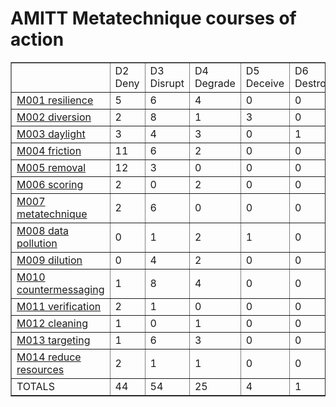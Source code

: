 # AMITT Metatechnique courses of action

<table border="1">
<tr>
<td> </td>
    <td>D2 Deny</td>
<td>D3 Disrupt</td>
<td>D4 Degrade</td>
<td>D5 Deceive</td>
<td>D6 Destroy</td>
<td>D7 Deter</td>
<td>TOTALS</td></tr><tr>
<td><a href="../metatechniques/M001.md">M001 resilience</a></td>
<td>5</td>
<td>6</td>
<td>4</td>
<td>0</td>
<td>0</td>
<td>4</td>
<td>19</td>
</tr>
<tr>
<td><a href="../metatechniques/M002.md">M002 diversion</a></td>
<td>2</td>
<td>8</td>
<td>1</td>
<td>3</td>
<td>0</td>
<td>0</td>
<td>14</td>
</tr>
<tr>
<td><a href="../metatechniques/M003.md">M003 daylight</a></td>
<td>3</td>
<td>4</td>
<td>3</td>
<td>0</td>
<td>1</td>
<td>1</td>
<td>12</td>
</tr>
<tr>
<td><a href="../metatechniques/M004.md">M004 friction</a></td>
<td>11</td>
<td>6</td>
<td>2</td>
<td>0</td>
<td>0</td>
<td>0</td>
<td>19</td>
</tr>
<tr>
<td><a href="../metatechniques/M005.md">M005 removal</a></td>
<td>12</td>
<td>3</td>
<td>0</td>
<td>0</td>
<td>0</td>
<td>0</td>
<td>15</td>
</tr>
<tr>
<td><a href="../metatechniques/M006.md">M006 scoring</a></td>
<td>2</td>
<td>0</td>
<td>2</td>
<td>0</td>
<td>0</td>
<td>2</td>
<td>6</td>
</tr>
<tr>
<td><a href="../metatechniques/M007.md">M007 metatechnique</a></td>
<td>2</td>
<td>6</td>
<td>0</td>
<td>0</td>
<td>0</td>
<td>3</td>
<td>11</td>
</tr>
<tr>
<td><a href="../metatechniques/M008.md">M008 data pollution</a></td>
<td>0</td>
<td>1</td>
<td>2</td>
<td>1</td>
<td>0</td>
<td>0</td>
<td>4</td>
</tr>
<tr>
<td><a href="../metatechniques/M009.md">M009 dilution</a></td>
<td>0</td>
<td>4</td>
<td>2</td>
<td>0</td>
<td>0</td>
<td>0</td>
<td>6</td>
</tr>
<tr>
<td><a href="../metatechniques/M010.md">M010 countermessaging</a></td>
<td>1</td>
<td>8</td>
<td>4</td>
<td>0</td>
<td>0</td>
<td>1</td>
<td>14</td>
</tr>
<tr>
<td><a href="../metatechniques/M011.md">M011 verification</a></td>
<td>2</td>
<td>1</td>
<td>0</td>
<td>0</td>
<td>0</td>
<td>0</td>
<td>3</td>
</tr>
<tr>
<td><a href="../metatechniques/M012.md">M012 cleaning</a></td>
<td>1</td>
<td>0</td>
<td>1</td>
<td>0</td>
<td>0</td>
<td>0</td>
<td>2</td>
</tr>
<tr>
<td><a href="../metatechniques/M013.md">M013 targeting</a></td>
<td>1</td>
<td>6</td>
<td>3</td>
<td>0</td>
<td>0</td>
<td>1</td>
<td>11</td>
</tr>
<tr>
<td><a href="../metatechniques/M014.md">M014 reduce resources</a></td>
<td>2</td>
<td>1</td>
<td>1</td>
<td>0</td>
<td>0</td>
<td>0</td>
<td>4</td>
</tr>
<tr>
<td>TOTALS</td>
<td>44</td>
<td>54</td>
<td>25</td>
<td>4</td>
<td>1</td>
<td>12</td>
<td>140</td>
</tr>
</table>
